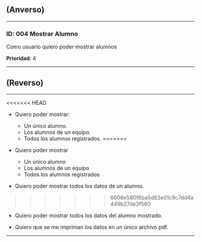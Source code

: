 ## (Anverso)
---

### **ID**: 004 **Mostrar Alumno**

Como usuario quiero poder mostrar alumnos  

**Prioridad**: 4

---

## (Reverso)

---

<<<<<<< HEAD
* Quiero poder mostrar:
  * Un único alumno.
  * Los alumnos de un equipo.
  * Todos los alumnos registrados.
=======

* Quiero poder mostrar
  * Un único alumno
  * Los alumnos de un equipo
  * Todos los alumnos registrados

* Quiero poder mostrar todos los datos de un alumno.
>>>>>>> 6608e580f6ba5d83e01c9c7dd4a449b27de3f560

* Quiero poder mostrar todos los datos del alumno mostrado.

* Quiero que se me impriman los datos en un único archivo pdf.

---
